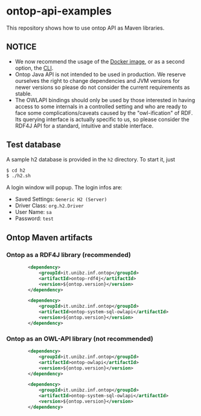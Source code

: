 ontop-api-examples
==============

This repository shows how to use ontop API as Maven libraries.

NOTICE
-----

- We now recommend the usage of the [Docker image](https://hub.docker.com/repository/docker/ontop/ontop-endpoint), or as a second option, the [CLI](https://ontop-vkg.org/guide/cli.html#ontop-endpoint).
- Ontop Java API is not intended to be used in production. We reserve ourselves the right to change dependencies and JVM versions for newer versions so please do not consider the  current requirements as stable.
- The OWLAPI bindings should only be used by those interested in having access to
 some internals in a controlled setting and who are ready to face some complications/caveats caused by the "owl-ification" of RDF. Its querying interface is actually specific to us, so please consider
  the RDF4J API for a standard, intuitive and stable interface.

## Test database

A sample h2 database is provided in the `h2` directory. To start it, just

```bash
$ cd h2
$ ./h2.sh
```
A login window will popup. The login infos are:

- Saved Settings: `Generic H2 (Server)`
- Driver Class: `org.h2.Driver`
- User Name: `sa`
- Password: `test`

## Ontop Maven artifacts

### Ontop as a RDF4J library (recommended)

```xml
        <dependency>
            <groupId>it.unibz.inf.ontop</groupId>
            <artifactId>ontop-rdf4j</artifactId>
            <version>${ontop.version}</version>
        </dependency>
```

```xml
        <dependency>
            <groupId>it.unibz.inf.ontop</groupId>
            <artifactId>ontop-system-sql-owlapi</artifactId>
            <version>${ontop.version}</version>
        </dependency>
```

### Ontop as an OWL-API library (not recommended)

```xml
        <dependency>
            <groupId>it.unibz.inf.ontop</groupId>
            <artifactId>ontop-owlapi</artifactId>
            <version>${ontop.version}</version>
        </dependency>
```
        
```xml
        <dependency>
            <groupId>it.unibz.inf.ontop</groupId>
            <artifactId>ontop-system-sql-owlapi</artifactId>
            <version>${ontop.version}</version>
        </dependency>
```

